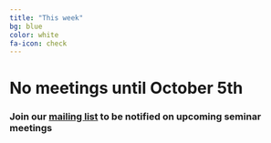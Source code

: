 ```yaml
---
title: "This week"
bg: blue
color: white
fa-icon: check
---
```


# No meetings until October 5th

### Join our [mailing list](http://tinyletter.com/research-seminar) to be notified on upcoming seminar meetings
